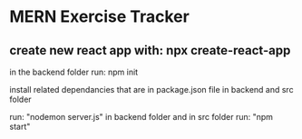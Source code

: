 # MERN Exercise Tracker

## create new react app with:  npx create-react-app

in the backend folder run: npm init    

install related dependancies that are in package.json file in backend and src folder

run: "nodemon server.js" in backend folder and in src folder run: "npm start" 
